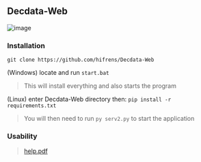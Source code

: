 ## Decdata-Web

![image](https://github.com/user-attachments/assets/0b50a05f-14b9-4b3d-833e-689ae90f0e04)

### Installation

```git clone https://github.com/hifrens/Decdata-Web```

(Windows) locate and run `start.bat`
> This will install everything and also starts the program

(Linux) enter Decdata-Web directory then: 
`pip install -r requirements.txt`
> You will then need to run `py serv2.py` to start the application

### Usability
> [help.pdf](https://github.com/user-attachments/files/16626953/help.pdf)

